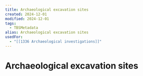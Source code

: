 ```yaml
---
title: Archaeological excavation sites
created: 2024-12-01
modified: 2024-12-01
tags:
  - TBSMetadata
alias: Archaeological excavation sites
usedFor:
  - "[[1336 Archaeological investigations]]"
---
```

# Archaeological excavation sites
